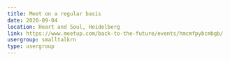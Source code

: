 ```yaml
---
title: Meet on a regular basis
date: 2020-09-04
location: Heart and Soul, Heidelberg
link: https://www.meetup.com/back-to-the-future/events/hmcmfpybcmbgb/
usergroup: smalltalkrn
type: usergroup
---
```


